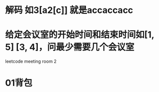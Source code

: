 # 解码 如3[a2[c]] 就是accaccacc  

# 给定会议室的开始时间和结束时间如[1, 5] [3, 4]，问最少需要几个会议室  
leetcode meeting room 2  

# 01背包  

